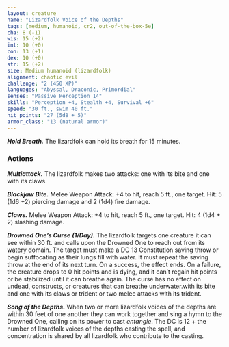 ```yaml
---
layout: creature
name: "Lizardfolk Voice of the Depths"
tags: [medium, humanoid, cr2, out-of-the-box-5e]
cha: 8 (-1)
wis: 15 (+2)
int: 10 (+0)
con: 13 (+1)
dex: 10 (+0)
str: 15 (+2)
size: Medium humanoid (lizardfolk)
alignment: chaotic evil
challenge: "2 (450 XP)"
languages: "Abyssal, Draconic, Primordial"
senses: "Passive Perception 14"
skills: "Perception +4, Stealth +4, Survival +6"
speed: "30 ft., swim 40 ft."
hit_points: "27 (5d8 + 5)"
armor_class: "13 (natural armor)"
---
```


***Hold Breath.*** The lizardfolk can hold its breath for
15 minutes.

### Actions

***Multiattack.*** The lizardfolk makes two attacks: one
with its bite and one with its claws.

***Blackjaw Bite.*** Melee Weapon Attack: +4 to hit,
reach 5 ft., one target. Hit: 5 (1d6 +2) piercing
damage and 2 (1d4) fire damage.

***Claws.*** Melee Weapon Attack: +4 to hit, reach 5 ft.,
one target. Hit: 4 (1d4 + 2) slashing damage.

***Drowned One’s Curse (1/Day).*** The lizardfolk targets
one creature it can see within 30 ft. and calls
upon the Drowned One to reach out from its watery
domain. The target must make a DC 13 Constitution
saving throw or begin suffocating as their lungs fill
with water. It must repeat the saving throw at the
end of its next turn. On a success, the effect ends.
On a failure, the creature drops to 0 hit points and
is dying, and it can’t regain hit points or be stabilized
until it can breathe again. The curse has no
effect on undead, constructs, or creatures that can
breathe underwater.with its bite and one with its claws or trident or
two melee attacks with its trident.

***Song of the Depths.*** When two or more lizardfolk voices of the depths
are within 30 feet of one another they can work
together and sing a hymn to the Drowned One,
calling on its power to cast <i>entangle</i>. The DC is
12 + the number of lizardfolk voices of the depths
casting the spell, and concentration is shared by all
lizardfolk who contribute to the casting.
